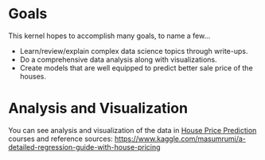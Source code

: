 # Goals
This kernel hopes to accomplish many goals, to name a few...

* Learn/review/explain complex data science topics through write-ups.
* Do a comprehensive data analysis along with visualizations.
* Create models that are well equipped to predict better sale price of the houses.

# Analysis and Visualization

You can see analysis and visualization of the data in [House Price Prediction](https://github.com/Sardiirfan27/Data-ML-AI/blob/main/Data/Project%201/a_detailed_regression_with_house_pricing.ipynb)
courses and reference sources: https://www.kaggle.com/masumrumi/a-detailed-regression-guide-with-house-pricing
